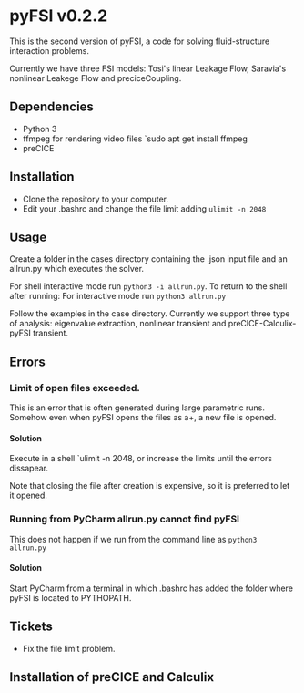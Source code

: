 # pyFSI v0.2.2

This is the second version of pyFSI, a code for solving fluid-structure interaction problems.

Currently we have three FSI models: Tosi's linear Leakage Flow, Saravia's nonlinear Leakege Flow and preciceCoupling.

## Dependencies
* Python 3
* ffmpeg for rendering video files `sudo apt get install ffmpeg
* preCICE

## Installation
* Clone the repository to your computer.
* Edit your .bashrc and change the file limit adding `ulimit -n 2048`

## Usage

Create a folder in the cases directory containing the .json input file and an allrun.py which executes the solver. 

For shell interactive mode run `python3 -i allrun.py`. To return to the shell after running: For interactive mode run `python3 allrun.py`

Follow the examples in the case directory. Currently we support three type of analysis: eigenvalue extraction, nonlinear transient and preCICE-Calculix-pyFSI transient. 

## Errors

### Limit of open files exceeded. 
This is an error that is often generated during large parametric runs. Somehow even when pyFSI opens the files as a+, a new file is opened. 

#### Solution
Execute in a shell `ulimit -n 2048, or increase the limits until the errors dissapear. 

Note that closing the file after creation is expensive, so it is preferred to let it opened. 

### Running from PyCharm allrun.py cannot find pyFSI
This does not happen if we run from the command line as `python3 allrun.py`

#### Solution
Start PyCharm from a terminal in which .bashrc has added the folder where pyFSI is located to PYTHOPATH. 


## Tickets
* Fix the file limit problem.  


## Installation of preCICE and Calculix